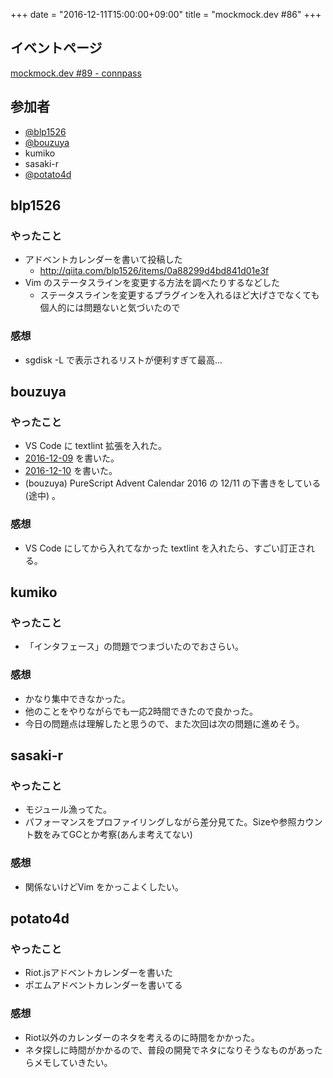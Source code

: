 +++
date = "2016-12-11T15:00:00+09:00"
title = "mockmock.dev #86"
+++

## イベントページ
[mockmock.dev #89 - connpass](https://mockmock.connpass.com/event/46520/)

## 参加者

* [@blp1526](https://twitter.com/blp1526)
* [@bouzuya](https://twitter.com/bouzuya)
* kumiko
* sasaki-r
* [@potato4d](https://twitter.com/potato4d)

## blp1526
### やったこと
* アドベントカレンダーを書いて投稿した
  * http://qiita.com/blp1526/items/0a88299d4bd841d01e3f
* Vim のステータスラインを変更する方法を調べたりするなどした
  * ステータスラインを変更するプラグインを入れるほど大げさでなくても個人的には問題ないと気づいたので

### 感想
* sgdisk -L で表示されるリストが便利すぎて最高...

## bouzuya
### やったこと
* VS Code に textlint 拡張を入れた。
* [2016-12-09](http://blog.bouzuya.net/2016/12/09/) を書いた。
* [2016-12-10](http://blog.bouzuya.net/2016/12/10/) を書いた。
* (bouzuya) PureScript Advent Calendar 2016 の 12/11 の下書きをしている (途中) 。

### 感想
* VS Code にしてから入れてなかった textlint を入れたら、すごい訂正される。

## kumiko
### やったこと
* 「インタフェース」の問題でつまづいたのでおさらい。

### 感想
* かなり集中できなかった。
* 他のことをやりながらでも一応2時間できたので良かった。
* 今日の問題点は理解したと思うので、また次回は次の問題に進めそう。

## sasaki-r
### やったこと
* モジュール漁ってた。
* パフォーマンスをプロファイリングしながら差分見てた。Sizeや参照カウント数をみてGCとか考察(あんま考えてない)
### 感想
* 関係ないけどVim をかっこよくしたい。

## potato4d
### やったこと
* Riot.jsアドベントカレンダーを書いた
* ポエムアドベントカレンダーを書いてる

### 感想
* Riot以外のカレンダーのネタを考えるのに時間をかかった。
* ネタ探しに時間がかかるので、普段の開発でネタになりそうなものがあったらメモしていきたい。
